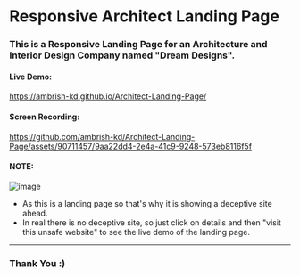 # Responsive Architect Landing Page

### This is a Responsive Landing Page for an Architecture and Interior Design Company named "Dream Designs".

#### Live Demo:
https://ambrish-kd.github.io/Architect-Landing-Page/

#### Screen Recording:
https://github.com/ambrish-kd/Architect-Landing-Page/assets/90711457/9aa22dd4-2e4a-41c9-9248-573eb8116f5f

#### NOTE:
![image](https://github.com/ambrish-kd/Architect-Landing-Page/assets/90711457/13a5d2e0-b026-4160-a6f4-efae0ed2fffd)
- As this is a landing page so that's why it is showing a deceptive site ahead.
- In real there is no deceptive site, so just click on details and then "visit this unsafe website" to see the live demo of the landing page.

<hr>

### Thank You :)
